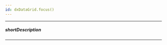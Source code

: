 ```yaml
---
id: dxDataGrid.focus()
---
```

---
##### shortDescription
<!-- Description goes here -->

---
<!-- Description goes here -->